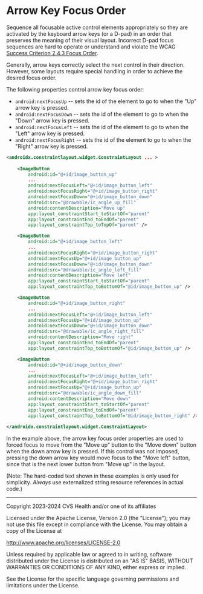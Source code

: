 # Arrow Key Focus Order
Sequence all focusable active control elements appropriately so they are activated by the keyboard arrow keys (or a D-pad) in an order that preserves the meaning of their visual layout. Incorrect D-pad focus sequences are hard to operate or understand and violate the WCAG [Success Criterion 2.4.3 Focus Order](https://www.w3.org/TR/WCAG22/#focus-order).

Generally, arrow keys correctly select the next control in their direction. However, some layouts require special handling in order to achieve the desired focus order.

The following properties control arrow key focus order:

* `android:nextFocusUp` -- sets the id of the element to go to when the "Up" arrow key is pressed.
* `android:nextFocusDown` -- sets the id of the element to go to when the "Down" arrow key is pressed.
* `android:nextFocusLeft` -- sets the id of the element to go to when the "Left" arrow key is pressed.
* `android:nextFocusRight` -- sets the id of the element to go to when the "Right" arrow key is pressed.

```xml
<androidx.constraintlayout.widget.ConstraintLayout ... >
    
    <ImageButton
        android:id="@+id/image_button_up"
        ...
        android:nextFocusLeft="@+id/image_button_left"
        android:nextFocusRight="@+id/image_button_right"
        android:nextFocusDown="@+id/image_button_down"
        android:src="@drawable/ic_angle_up_fill"
        android:contentDescription="Move up"
        app:layout_constraintStart_toStartOf="parent"
        app:layout_constraintEnd_toEndOf="parent"
        app:layout_constraintTop_toTopOf="parent" />

    <ImageButton
        android:id="@+id/image_button_left"
        ...
        android:nextFocusRight="@+id/image_button_right"
        android:nextFocusUp="@+id/image_button_up"
        android:nextFocusDown="@+id/image_button_down"
        android:src="@drawable/ic_angle_left_fill"
        android:contentDescription="Move left"
        app:layout_constraintStart_toStartOf="parent"
        app:layout_constraintTop_toBottomOf="@id/image_button_up" />

    <ImageButton
        android:id="@+id/image_button_right"
        ...
        android:nextFocusLeft="@+id/image_button_left"
        android:nextFocusUp="@+id/image_button_up"
        android:nextFocusDown="@+id/image_button_down"
        android:src="@drawable/ic_angle_right_fill"
        android:contentDescription="Move right"
        app:layout_constraintEnd_toEndOf="parent"
        app:layout_constraintTop_toBottomOf="@id/image_button_up" />

    <ImageButton
        android:id="@+id/image_button_down"
        ...
        android:nextFocusLeft="@+id/image_button_left"
        android:nextFocusRight="@+id/image_button_right"
        android:nextFocusUp="@+id/image_button_up"
        android:src="@drawable/ic_angle_down_fill"
        android:contentDescription="Move down"
        app:layout_constraintStart_toStartOf="parent"
        app:layout_constraintEnd_toEndOf="parent"
        app:layout_constraintTop_toBottomOf="@id/image_button_right" />
    
</androidx.constraintlayout.widget.ConstraintLayout>
```

In the example above, the arrow key focus order properties are used to forced focus to move from the "Move up" button to the "Move down" button when the down arrow key is pressed. If this control was not imposed, pressing the down arrow key would move focus to the "Move left" button, since that is the next lower button from "Move up" in the layout.

(Note: The hard-coded text shown in these examples is only used for simplicity. _Always_ use externalized string resource references in actual code.)

----

Copyright 2023-2024 CVS Health and/or one of its affiliates
   
Licensed under the Apache License, Version 2.0 (the "License");
you may not use this file except in compliance with the License.
You may obtain a copy of the License at

http://www.apache.org/licenses/LICENSE-2.0
       
Unless required by applicable law or agreed to in writing, software
distributed under the License is distributed on an "AS IS" BASIS,
WITHOUT WARRANTIES OR CONDITIONS OF ANY KIND, either express or implied.
   
See the License for the specific language governing permissions and
limitations under the License.
